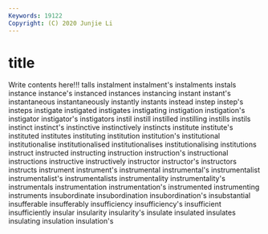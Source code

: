 ```yaml
---
Keywords: 19122
Copyright: (C) 2020 Junjie Li
---
```


# title

Write contents here!!!
talls 
instalment 
instalment's 
instalments 
instals 
instance 
instance's 
instanced
instances 
instancing 
instant 
instant's 
instantaneous 
instantaneously 
instantly 
instants 
instead 
instep
instep's 
insteps 
instigate 
instigated 
instigates 
instigating 
instigation 
instigation's 
instigator 
instigator's
instigators 
instil 
instill 
instilled 
instilling 
instills 
instils 
instinct 
instinct's 
instinctive
instinctively 
instincts 
institute 
institute's 
instituted 
institutes 
instituting 
institution 
institution's 
institutional
institutionalise 
institutionalised 
institutionalises 
institutionalising 
institutions 
instruct 
instructed 
instructing 
instruction 
instruction's
instructional 
instructions 
instructive 
instructively 
instructor 
instructor's 
instructors 
instructs 
instrument 
instrument's
instrumental 
instrumental's 
instrumentalist 
instrumentalist's 
instrumentalists 
instrumentality 
instrumentality's 
instrumentals 
instrumentation 
instrumentation's
instrumented 
instrumenting 
instruments 
insubordinate 
insubordination 
insubordination's 
insubstantial 
insufferable 
insufferably 
insufficiency
insufficiency's 
insufficient 
insufficiently 
insular 
insularity 
insularity's 
insulate 
insulated 
insulates 
insulating
insulation 
insulation's 
